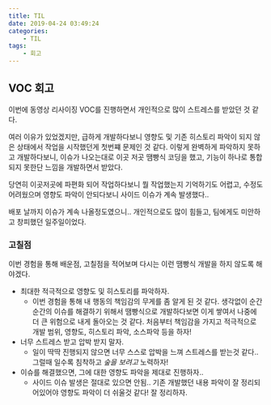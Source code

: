 ```yaml
---
title: TIL
date: 2019-04-24 03:49:24
categories:
    - TIL
tags:
    - 회고
---
```


## VOC 회고

이번에 동영상 리사이징 VOC를 진행하면서 개인적으로 많이 스트레스를 받았던 것 같다.

여러 이유가 있었겠지만, 급하게 개발하다보니 영향도 및 기존 히스토리 파악이 되지 않은 상태에서 작업을 시작했던게 첫번쨰 문제인 것 같다.
이렇게 완벽하게 파악하지 못하고 개발하다보니, 이슈가 나오는대로 이곳 저곳 땜빵식 코딩을 했고, 기능이 하나로 통합되지 못한단 느낌을 개발하면서 받았다.

당연히 이곳저곳에 파편화 되어 작업하다보니 뭘 작업했는지 기억하기도 어렵고, 수정도 어려웠으며 영향도 파악이 안되다보니 사이드 이슈가 계속 발생했다..

배포 날까지 이슈가 계속 나올정도였으니.. 개인적으로도 많이 힘들고, 팀에게도 미안하고 창피했던 일주일이었다.

### 고칠점

이번 경험을 통해 배운점, 고칠점을 적어보며 다시는 이런 땜빵식 개발을 하지 않도록 해야겠다.

-   최대한 적극적으로 영향도 및 히스토리를 파악하자.
    -   이번 경험을 통해 내 행동의 책임감의 무게를 좀 알게 된 것 같다. 생각없이 순간 순간의 이슈를 해결하기 위해서 땜빵식으로 개발하다보면 이게 쌓여서 나중에 더 큰 위험으로 내게 돌아오는 것 같다. 처음부터 책임감을 가지고 적극적으로 개발 범위, 영향도, 히스토리 파악, 소스파악 등을 하자!
-   너무 스트레스 받고 압박 받지 말자.
    -   일이 딱딱 진행되지 않으면 너무 스스로 압박을 느껴 스트레스를 받는것 같다.. 그럴때 일수록 침착하고 _숲을 보려고_ 노력하자!
-   이슈를 해결했으면, 그에 대한 영향도 파악을 제대로 진행하자..
    -   사이드 이슈 발생은 절대로 있으면 안됨.. 기존 개발했던 내용 파악이 잘 정리되어있어야 영향도 파악이 더 쉬울것 같다! 잘 정리하자.
